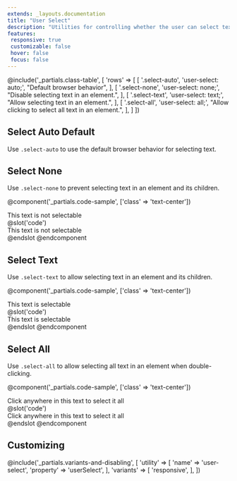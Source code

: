 ```yaml
---
extends: _layouts.documentation
title: "User Select"
description: "Utilities for controlling whether the user can select text in an element."
features:
 responsive: true
 customizable: false
 hover: false
 focus: false
---
```


@include('_partials.class-table', [
 'rows' => [
    [
     '.select-auto',
     'user-select: auto;',
     "Default browser behavior",
   ],
   [
     '.select-none',
     'user-select: none;',
     "Disable selecting text in an element.",
   ],
   [
     '.select-text',
     'user-select: text;',
     "Allow selecting text in an element.",
   ],
   [
     '.select-all',
     'user-select: all;',
     "Allow clicking to select all text in an element.",
   ],
 ]
])

## Select Auto <span class="ml-2 font-semibold text-gray-600 text-sm uppercase tracking-wide">Default</span>

Use `.select-auto` to use the default browser behavior for selecting text.

## Select None

Use `.select-none` to prevent selecting text in an element and its children.

@component('_partials.code-sample', ['class' => 'text-center'])
<div class="mx-auto max-w-sm bg-gray-200 p-2 select-none">
  This text is not selectable
</div>
@slot('code')
<div class="select-none ...">
  This text is not selectable
</div>
@endslot
@endcomponent

## Select Text

Use `.select-text` to allow selecting text in an element and its children.

@component('_partials.code-sample', ['class' => 'text-center'])
<div class="mx-auto max-w-sm bg-gray-200 p-2 select-text">
  This text is selectable
</div>
@slot('code')
<div class="select-text ...">
  This text is selectable
</div>
@endslot
@endcomponent

## Select All

Use `.select-all` to allow selecting all text in an element when double-clicking.

@component('_partials.code-sample', ['class' => 'text-center'])
<div class="mx-auto max-w-sm bg-gray-200 p-2 select-all">
  Click anywhere in this text to select it all
</div>
@slot('code')
<div class="select-all ...">
  Click anywhere in this text to select it all
</div>
@endslot
@endcomponent

## Customizing

@include('_partials.variants-and-disabling', [
   'utility' => [
       'name' => 'user-select',
       'property' => 'userSelect',
   ],
   'variants' => [
       'responsive',
   ],
])
